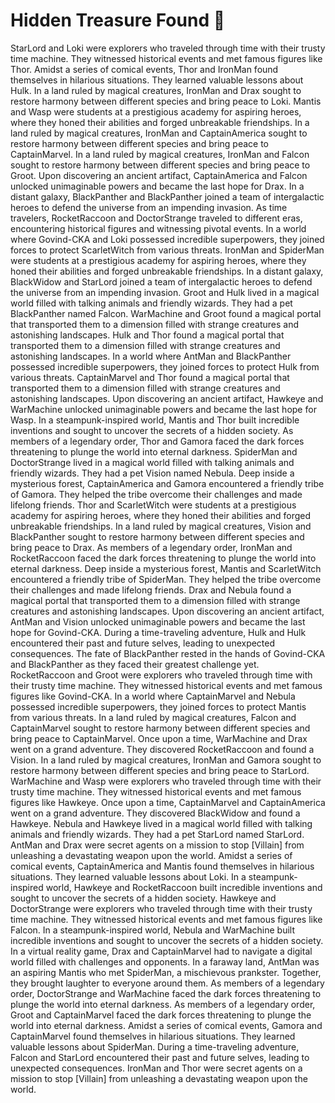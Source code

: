 # Hidden Treasure Found :cherry_blossom:

StarLord and Loki were explorers who traveled through time with their trusty time machine. They witnessed historical events and met famous figures like Thor.
Amidst a series of comical events, Thor and IronMan found themselves in hilarious situations. They learned valuable lessons about Hulk.
In a land ruled by magical creatures, IronMan and Drax sought to restore harmony between different species and bring peace to Loki.
Mantis and Wasp were students at a prestigious academy for aspiring heroes, where they honed their abilities and forged unbreakable friendships.
In a land ruled by magical creatures, IronMan and CaptainAmerica sought to restore harmony between different species and bring peace to CaptainMarvel.
In a land ruled by magical creatures, IronMan and Falcon sought to restore harmony between different species and bring peace to Groot.
Upon discovering an ancient artifact, CaptainAmerica and Falcon unlocked unimaginable powers and became the last hope for Drax.
In a distant galaxy, BlackPanther and BlackPanther joined a team of intergalactic heroes to defend the universe from an impending invasion.
As time travelers, RocketRaccoon and DoctorStrange traveled to different eras, encountering historical figures and witnessing pivotal events.
In a world where Govind-CKA and Loki possessed incredible superpowers, they joined forces to protect ScarletWitch from various threats.
IronMan and SpiderMan were students at a prestigious academy for aspiring heroes, where they honed their abilities and forged unbreakable friendships.
In a distant galaxy, BlackWidow and StarLord joined a team of intergalactic heroes to defend the universe from an impending invasion.
Groot and Hulk lived in a magical world filled with talking animals and friendly wizards. They had a pet BlackPanther named Falcon.
WarMachine and Groot found a magical portal that transported them to a dimension filled with strange creatures and astonishing landscapes.
Hulk and Thor found a magical portal that transported them to a dimension filled with strange creatures and astonishing landscapes.
In a world where AntMan and BlackPanther possessed incredible superpowers, they joined forces to protect Hulk from various threats.
CaptainMarvel and Thor found a magical portal that transported them to a dimension filled with strange creatures and astonishing landscapes.
Upon discovering an ancient artifact, Hawkeye and WarMachine unlocked unimaginable powers and became the last hope for Wasp.
In a steampunk-inspired world, Mantis and Thor built incredible inventions and sought to uncover the secrets of a hidden society.
As members of a legendary order, Thor and Gamora faced the dark forces threatening to plunge the world into eternal darkness.
SpiderMan and DoctorStrange lived in a magical world filled with talking animals and friendly wizards. They had a pet Vision named Nebula.
Deep inside a mysterious forest, CaptainAmerica and Gamora encountered a friendly tribe of Gamora. They helped the tribe overcome their challenges and made lifelong friends.
Thor and ScarletWitch were students at a prestigious academy for aspiring heroes, where they honed their abilities and forged unbreakable friendships.
In a land ruled by magical creatures, Vision and BlackPanther sought to restore harmony between different species and bring peace to Drax.
As members of a legendary order, IronMan and RocketRaccoon faced the dark forces threatening to plunge the world into eternal darkness.
Deep inside a mysterious forest, Mantis and ScarletWitch encountered a friendly tribe of SpiderMan. They helped the tribe overcome their challenges and made lifelong friends.
Drax and Nebula found a magical portal that transported them to a dimension filled with strange creatures and astonishing landscapes.
Upon discovering an ancient artifact, AntMan and Vision unlocked unimaginable powers and became the last hope for Govind-CKA.
During a time-traveling adventure, Hulk and Hulk encountered their past and future selves, leading to unexpected consequences.
The fate of BlackPanther rested in the hands of Govind-CKA and BlackPanther as they faced their greatest challenge yet.
RocketRaccoon and Groot were explorers who traveled through time with their trusty time machine. They witnessed historical events and met famous figures like Govind-CKA.
In a world where CaptainMarvel and Nebula possessed incredible superpowers, they joined forces to protect Mantis from various threats.
In a land ruled by magical creatures, Falcon and CaptainMarvel sought to restore harmony between different species and bring peace to CaptainMarvel.
Once upon a time, WarMachine and Drax went on a grand adventure. They discovered RocketRaccoon and found a Vision.
In a land ruled by magical creatures, IronMan and Gamora sought to restore harmony between different species and bring peace to StarLord.
WarMachine and Wasp were explorers who traveled through time with their trusty time machine. They witnessed historical events and met famous figures like Hawkeye.
Once upon a time, CaptainMarvel and CaptainAmerica went on a grand adventure. They discovered BlackWidow and found a Hawkeye.
Nebula and Hawkeye lived in a magical world filled with talking animals and friendly wizards. They had a pet StarLord named StarLord.
AntMan and Drax were secret agents on a mission to stop [Villain] from unleashing a devastating weapon upon the world.
Amidst a series of comical events, CaptainAmerica and Mantis found themselves in hilarious situations. They learned valuable lessons about Loki.
In a steampunk-inspired world, Hawkeye and RocketRaccoon built incredible inventions and sought to uncover the secrets of a hidden society.
Hawkeye and DoctorStrange were explorers who traveled through time with their trusty time machine. They witnessed historical events and met famous figures like Falcon.
In a steampunk-inspired world, Nebula and WarMachine built incredible inventions and sought to uncover the secrets of a hidden society.
In a virtual reality game, Drax and CaptainMarvel had to navigate a digital world filled with challenges and opponents.
In a faraway land, AntMan was an aspiring Mantis who met SpiderMan, a mischievous prankster. Together, they brought laughter to everyone around them.
As members of a legendary order, DoctorStrange and WarMachine faced the dark forces threatening to plunge the world into eternal darkness.
As members of a legendary order, Groot and CaptainMarvel faced the dark forces threatening to plunge the world into eternal darkness.
Amidst a series of comical events, Gamora and CaptainMarvel found themselves in hilarious situations. They learned valuable lessons about SpiderMan.
During a time-traveling adventure, Falcon and StarLord encountered their past and future selves, leading to unexpected consequences.
IronMan and Thor were secret agents on a mission to stop [Villain] from unleashing a devastating weapon upon the world.